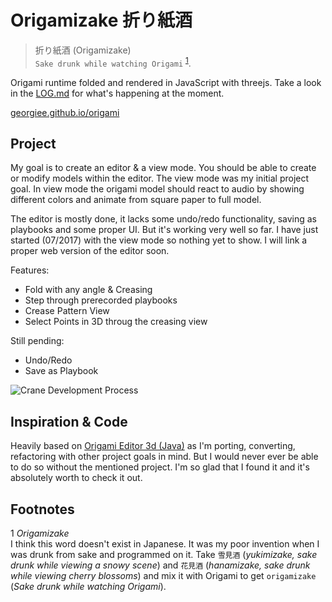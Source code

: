 # Origamizake 折り紙酒

> 折り紙酒 (Origamizake)<br>
> `Sake drunk while watching Origami` <sup>[1](#naming)</sup>.

Origami runtime folded and rendered in JavaScript with threejs. Take a look in the [LOG.md](https://github.com/georgiee/origami/blob/master/LOG.md) for what's happening at the moment.

[georgiee.github.io/origami](https://georgiee.github.io/origami/)

## Project
My goal is to create an editor & a view mode. You should be able to create or modify models within the editor. The view mode was my initial project goal. In view mode the origami model should react to audio by showing different colors and animate from square paper to full model.

The editor is mostly done, it lacks some undo/redo functionality, saving as playbooks and some proper UI. But it's working very well so far. I have just started (07/2017) with the view mode so nothing yet to show. I will link a proper web version of the editor soon.

Features:
+ Fold with any angle & Creasing
+ Step through prerecorded playbooks
+ Crease Pattern View
+ Select Points in 3D throug the creasing view

Still pending:
+ Undo/Redo
+ Save as Playbook

![Crane Development Process](https://georgiee.github.io/origami/images/crane-editor.png)

## Inspiration & Code
Heavily based on [Origami Editor 3d (Java)](http://origamieditor3d.sourceforge.net/userguide/en/index.html)
as I'm porting, converting, refactoring with other project goals in mind. But I would never ever be able to do so without the mentioned project. I'm so glad that I found it and it's absolutely worth to check it out.

## Footnotes
<a name="naming">1</a> *Origamizake*<br>I think this word doesn't exist in Japanese. It was my poor invention when I was drunk from sake and programmed on it. Take `雪見酒` (*yukimizake, sake drunk while viewing a snowy scene​*) and `花見酒` (*hanamizake, sake drunk while viewing cherry blossoms​*) and mix it with Origami to get `origamizake` (*Sake drunk while watching Origami*).
